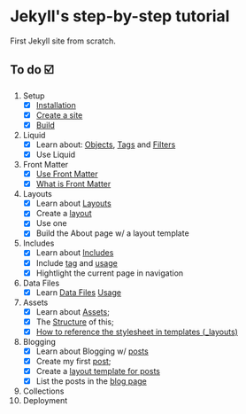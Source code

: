 # Jekyll's step-by-step tutorial
First Jekyll site from scratch.
## To do ☑️
1. Setup
    - [x] [Installation](https://jekyllrb.com/docs/step-by-step/01-setup/#installation)
    - [x] [Create a site](https://jekyllrb.com/docs/step-by-step/01-setup/#create-a-site)
    - [x] [Build](https://jekyllrb.com/docs/step-by-step/01-setup/#create-a-site) 
2. Liquid
    - [x] Learn about: [Objects](https://jekyllrb.com/docs/step-by-step/02-liquid/#objects), [Tags](https://jekyllrb.com/docs/liquid/tags/) and [Filters](https://jekyllrb.com/docs/liquid/filters/)
    - [x] Use Liquid
3. Front Matter
   - [x] [Use Front Matter](https://jekyllrb.com/docs/step-by-step/03-front-matter/)
   - [x] [What is Front Matter](https://jekyllrb.com/docs/front-matter/)
4. Layouts
   - [x] Learn about [Layouts](https://jekyllrb.com/docs/layouts)
   - [x] Create a [layout](https://jekyllrb.com/docs/step-by-step/04-layouts/)
   - [x] Use one
   - [x] Build the About page w/ a layout template
5. Includes
   - [x] Learn about [Includes](https://jekyllrb.com/docs/includes/) 
   - [x] Include [tag](https://jekyllrb.com/docs/step-by-step/05-includes/#include-tag) and [usage](https://jekyllrb.com/docs/step-by-step/05-includes/#include-usage)
   - [x] Hightlight the current page in navigation
6. Data Files
   - [x] Learn [Data Files](https://jekyllrb.com/docs/datafiles/) [Usage](https://jekyllrb.com/docs/step-by-step/06-data-files/#data-file-usage)
7. Assets
   - [x] Learn about [Assets](https://jekyllrb.com/docs/assets/);
   - [x] The [Structure](https://jekyllrb.com/docs/step-by-step/07-assets/) of this;
   - [x] [How to reference the stylesheet in templates (_layouts)](https://jekyllrb.com/docs/step-by-step/07-assets/#sass)
8. Blogging
   - [x] Learn about Blogging w/ [posts](https://jekyllrb.com/docs/posts/)
   - [x] Create my first [post](https://jekyllrb.com/docs/step-by-step/08-blogging/#posts);
   - [x] Create a [layout template for posts](https://jekyllrb.com/docs/step-by-step/08-blogging/#layout)
   - [x] List the posts in the [blog page](https://jekyllrb.com/docs/step-by-step/08-blogging/#list-posts)
9.  Collections
10. Deployment